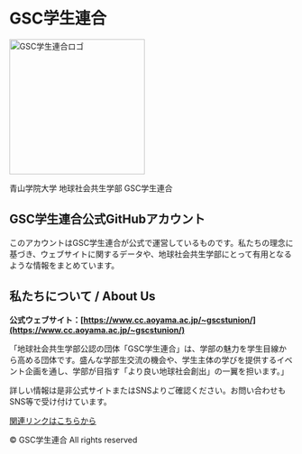 # GSC学生連合
<img src="https://raw.githubusercontent.com/gscstunion/logo4gscstunion/refs/heads/main/logo/jpg/%E5%AD%A6%E9%80%A3%E3%83%AD%E3%82%B4%EF%BC%92_2048.jpg" alt="GSC学生連合ロゴ" height="240" />

青山学院大学 地球社会共生学部 GSC学生連合

## GSC学生連合公式GitHubアカウント
このアカウントはGSC学生連合が公式で運営しているものです。私たちの理念に基づき、ウェブサイトに関するデータや、地球社会共生学部にとって有用となるような情報をまとめています。

## 私たちについて / About Us
**公式ウェブサイト：[https://www.cc.aoyama.ac.jp/~gscstunion/](https://www.cc.aoyama.ac.jp/~gscstunion/)**

「地球社会共生学部公認の団体「GSC学生連合」は、学部の魅力を学生目線から高める団体です。盛んな学部生交流の機会や、学生主体の学びを提供するイベント企画を通し、学部が目指す「より良い地球社会創出」の一翼を担います。」


詳しい情報は是非公式サイトまたはSNSよりご確認ください。お問い合わせもSNS等で受け付けています。

[関連リンクはこちらから](https://github.com/gscstunion/.github/tree/main/web/)

© GSC学生連合 All rights reserved